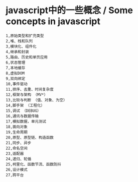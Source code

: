 
# javascript中的一些概念 / Some concepts in javascript


```
1,原始类型和扩充类型
2,堆、栈和队列
3,模块化、组件化
4,继承和封装
5,路由、历史和单页应用
6,状态管理
7,本地缓存
8,虚拟DOM
9,双向绑定
10,事件驱动
11,排序、去重、时间复杂度
12,框架与架构 （MV*）
13,比较与判断 （值、对象、为空）
14,脚手架 （工程化）
15,调试 （DEBUG）
16,通讯与数据传输
17,模拟数据，单元测试
18,面向对象
19,生命周期
20,原型、原型链、构造函数
21,同步、异步
22,命名空间
23,适配器
24,递归、轮循
25,柯里化、函数节流、函数防抖
26,设计模式
27,跨平台
```



